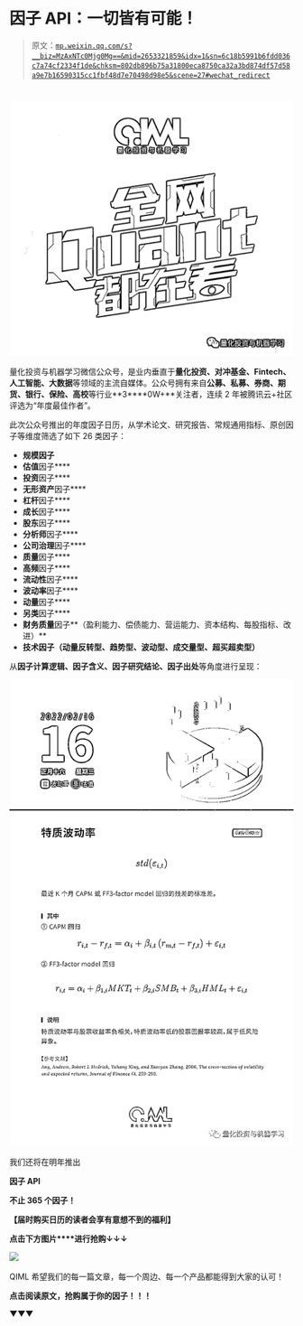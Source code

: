 # 因子 API：一切皆有可能！

> 原文：[`mp.weixin.qq.com/s?__biz=MzAxNTc0Mjg0Mg==&mid=2653321859&idx=1&sn=6c18b5991b6fdd036c7a74cf2334f1de&chksm=802db896b75a31800eca8750ca32a3bd874df57d58a9e7b16590315cc1fbf48d7e70498d98e5&scene=27#wechat_redirect`](http://mp.weixin.qq.com/s?__biz=MzAxNTc0Mjg0Mg==&mid=2653321859&idx=1&sn=6c18b5991b6fdd036c7a74cf2334f1de&chksm=802db896b75a31800eca8750ca32a3bd874df57d58a9e7b16590315cc1fbf48d7e70498d98e5&scene=27#wechat_redirect)

# 

![](img/817c601fc026ccfe2ee840069c1e016b.png)

量化投资与机器学习微信公众号，是业内垂直于**量化投资、对冲基金、Fintech、人工智能、大数据**等领域的主流自媒体。公众号拥有来自**公募、私募、券商、期货、银行、保险、高校**等行业**3****0W+**关注者，连续 2 年被腾讯云+社区评选为“年度最佳作者”。

此次公众号推出的年度因子日历，从学术论文、研究报告、常规通用指标、原创因子等维度筛选了如下 26 类因子：

*   **规模因子**
*   **估值**因子****
*   **投资**因子****
*   **无形资产**因子****
*   **杠杆**因子****
*   **成长**因子****
*   **股东**因子****
*   **分析师**因子****
*   **公司治理**因子****
*   **质量**因子****
*   **高频**因子****
*   **流动性**因子****
*   **波动率**因子****
*   **动量**因子****
*   **另类**因子****
*   **财务质量**因子**（盈利能力、偿债能力、营运能力、资本结构、每股指标、改进）**
*   **技术因子（动量反转型、趋势型、波动型、成交量型、超买超卖型）**

从**因子计算逻辑、因子含义、因子研究结论、因子出处**等角度进行呈现：

![](img/33cbe0acb389fabaf8db0b2fae568dec.png)

我们还将在明年推出

**因子 API**

**不止 365 个因子！**

**【届时购买日历的读者会享有****意想不到的福利****】**

**点击下方图片****进行抢购↓↓↓**

![](http://mp.weixin.qq.com/s?__biz=MzAxNTc0Mjg0Mg==&mid=2653321796&idx=1&sn=84f3845ae9a5109988e01f5188e6f0cf&chksm=802db851b75a3147b7d86f2d18171215f71fb490b2d9d585348a805c7a796ee8b0a1923ba3aa&scene=21#wechat_redirect)

QIML 希望我们的每一篇文章，每一个周边、每一个产品都能得到大家的认可！

**点击阅读原文，抢购属于你的因子！！！**

▼▼▼